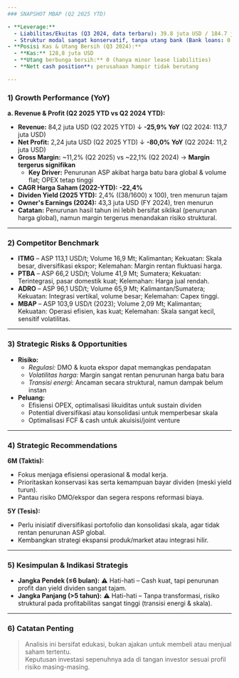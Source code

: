 ```yaml
---
### SNAPSHOT MBAP (Q2 2025 YTD)

- **Leverage:**  
  - Liabilitas/Ekuitas (Q3 2024, data terbaru): 39.8 juta USD / 184.7 juta USD ≈ **0,22x**  
  - Struktur modal sangat konservatif, tanpa utang bank (Bank loans: 0 per Q3 2024)
- **Posisi Kas & Utang Bersih (Q3 2024):**  
  - **Kas:** 128,8 juta USD  
  - **Utang berbunga bersih:** 0 (hanya minor lease liabilities)  
  - **Nett cash position**: perusahaan hampir tidak berutang

---
```


### 1) Growth Performance (YoY)

**a. Revenue & Profit (Q2 2025 YTD vs Q2 2024 YTD):**  
- **Revenue:** 84,2 juta USD (Q2 2025 YTD) ↓ **-25,9% YoY** (Q2 2024: 113,7 juta USD)  
- **Net Profit:** 2,24 juta USD (Q2 2025 YTD) ↓ **-80,0% YoY** (Q2 2024: 11,2 juta USD)  
- **Gross Margin:** ~11,2% (Q2 2025) vs ~22,1% (Q2 2024) → **Margin tergerus signifikan**
  - **Key Driver:** Penurunan ASP akibat harga batu bara global & volume flat; OPEX tetap tinggi  
- **CAGR Harga Saham (2022-YTD):** **-22,4%**  
- **Dividen Yield (2025 YTD):** 2,4% ((38/1600) x 100), tren menurun tajam  
- **Owner's Earnings (2024):** 43,3 juta USD (FY 2024), tren menurun  
- **Catatan:** Penurunan hasil tahun ini lebih bersifat siklikal (penurunan harga global), namun margin tergerus menandakan risiko struktural.

---

### 2) Competitor Benchmark

- **ITMG** – ASP 113,1 USD/t; Volume 16,9 Mt; Kalimantan; Kekuatan: Skala besar, diversifikasi ekspor; Kelemahan: Margin rentan fluktuasi harga.
- **PTBA** – ASP 66,2 USD/t; Volume 41,9 Mt; Sumatera; Kekuatan: Terintegrasi, pasar domestik kuat; Kelemahan: Harga jual rendah.
- **ADRO** – ASP 96,1 USD/t; Volume 65,9 Mt; Kalimantan/Sumatera; Kekuatan: Integrasi vertikal, volume besar; Kelemahan: Capex tinggi.
- **MBAP** – ASP 103,9 USD/t (2023); Volume 2,09 Mt; Kalimantan; Kekuatan: Operasi efisien, kas kuat; Kelemahan: Skala sangat kecil, sensitif volatilitas.

---

### 3) Strategic Risks & Opportunities

- **Risiko:**  
  - *Regulasi:* DMO & kuota ekspor dapat memangkas pendapatan  
  - *Volatilitas harga:* Margin sangat rentan penurunan harga batu bara  
  - *Transisi energi:* Ancaman secara struktural, namun dampak belum instan
- **Peluang:**  
  - Efisiensi OPEX, optimalisasi likuiditas untuk sustain dividen  
  - Potential diversifikasi atau konsolidasi untuk memperbesar skala  
  - Optimalisasi FCF & cash untuk akuisisi/joint venture

---

### 4) Strategic Recommendations

**6M (Taktis):**
- Fokus menjaga efisiensi operasional & modal kerja.
- Prioritaskan konservasi kas serta kemampuan bayar dividen (meski yield turun).
- Pantau risiko DMO/ekspor dan segera respons reformasi biaya.

**5Y (Tesis):**
- Perlu inisiatif diversifikasi portofolio dan konsolidasi skala, agar tidak rentan penurunan ASP global.
- Kembangkan strategi ekspansi produk/market atau integrasi hilir.

---

### 5) Kesimpulan & Indikasi Strategis

- **Jangka Pendek (≤6 bulan):** ⚠️ Hati-hati – Cash kuat, tapi penurunan profit dan yield dividen sangat tajam.
- **Jangka Panjang (>5 tahun):** ⚠️ Hati-hati – Tanpa transformasi, risiko struktural pada profitabilitas sangat tinggi (transisi energi & skala).

---

### 6) Catatan Penting

> Analisis ini bersifat edukasi, bukan ajakan untuk membeli atau menjual saham tertentu.  
> Keputusan investasi sepenuhnya ada di tangan investor sesuai profil risiko masing-masing.